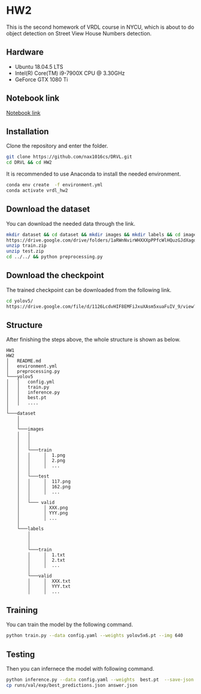 # HW2
This is the second homework of VRDL course in NYCU, which is about to do object detection on Street View House Numbers detection.

## Hardware

- Ubuntu 18.04.5 LTS
- Intel(R) Core(TM) i9-7900X CPU @ 3.30GHz
- GeForce GTX 1080 Ti


## Notebook link

[Notebook link](https://colab.research.google.com/drive/1ANLECrkBFCUwuojwRGmdB0jU9bGUCQPH?usp=sharing)

## Installation

Clone the repository and enter the folder.
```sh
git clone https://github.com/nax1016cs/DRVL.git
cd DRVL && cd HW2
```
It is recommended to use Anaconda to install the needed environment.
```sh
conda env create  -f environment.yml
conda activate vrdl_hw2
```

## Download the dataset

You can download the needed data through the link.
```sh
mkdir dataset && cd dataset && mkdir images && mkdir labels && cd images
https://drive.google.com/drive/folders/1aRWnNvirWHXXXpPPfcWlHQuzGJdXagoc
unzip train.zip
unzip test.zip
cd ../../ && python preprocessing.py
```

## Download the checkpoint
The trained checkpoint can be downloaded from the following link.
```sh
cd yolov5/
https://drive.google.com/file/d/1126LcdvHIF8EMFiJxuXAsm5xuaFuIV_9/view?usp=sharing
```

## Structure
After finishing the steps above, the whole structure is shown as below.
```
HW1
HW2
│   README.md
│   environment.yml
│   preprocessing.py
└───yolov5
│   │   config.yml
│   │   train.py
│   │   inference.py
│   │   best.pt
│   │   ....
│
└───dataset
	│
	│
	└───images
	│	│
	│	│ 
	│	│
	│	└───train 
	│	│     │  1.png
	│	│     │  2.png
	│	│     │  ...
	│	│     
	│	└───test
	│	│	  │  117.png
	│	│	  │  162.png
	│	│	  │  ...
	│	│	  
	│	└─── valid
	│		  │ XXX.png
	│		  │	YYY.png
	│		  │ ...
	│
	└───labels
		│	
		│ 
		│
		└───train 
		│     │  1.txt
		│     │  2.txt
		│     │  ...
		│     
		└───valid
		│     │  XXX.txt
		│     │  YYY.txt	
		│     │  ...

```

## Training
You can train the model by the following command.
```sh
python train.py --data config.yaml --weights yolov5x6.pt --img 640
```


## Testing
Then you can infernece the model with following command.
```sh
python inference.py --data config.yaml --weights  best.pt  --save-json  --task test --img 640
cp runs/val/exp/best_predictions.json answer.json
```
